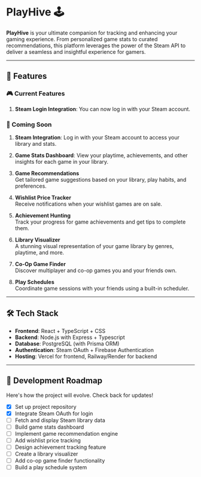 # PlayHive 🕹️

**PlayHive** is your ultimate companion for tracking and enhancing your gaming experience. From personalized game stats to curated recommendations, this platform leverages the power of the Steam API to deliver a seamless and insightful experience for gamers.

---

## 🌟 Features

### 🎮 Current Features

1. **Steam Login Integration**: 
   You can now log in with your Steam account.

### 🚀 Coming Soon

1. **Steam Integration**: 
   Log in with your Steam account to access your library and stats.
 
2. **Game Stats Dashboard**: 
   View your playtime, achievements, and other insights for each game in your library.

3. **Game Recommendations**  
   Get tailored game suggestions based on your library, play habits, and preferences.

4. **Wishlist Price Tracker**  
   Receive notifications when your wishlist games are on sale.

5. **Achievement Hunting**  
   Track your progress for game achievements and get tips to complete them.

6. **Library Visualizer**  
   A stunning visual representation of your game library by genres, playtime, and more.

7. **Co-Op Game Finder**  
   Discover multiplayer and co-op games you and your friends own.

8. **Play Schedules**  
   Coordinate game sessions with your friends using a built-in scheduler.

---

## 🛠️ Tech Stack

- **Frontend**: React + TypeScript + CSS
- **Backend**: Node.js with Express + Typescript
- **Database**: PostgreSQL (with Prisma ORM)
- **Authentication**: Steam OAuth + Firebase Authentication
- **Hosting**: Vercel for frontend, Railway/Render for backend

---

## 🚧 Development Roadmap

Here's how the project will evolve. Check back for updates!

- [x] Set up project repository  
- [x] Integrate Steam OAuth for login  
- [ ] Fetch and display Steam library data  
- [ ] Build game stats dashboard  
- [ ] Implement game recommendation engine  
- [ ] Add wishlist price tracking  
- [ ] Design achievement tracking feature  
- [ ] Create a library visualizer  
- [ ] Add co-op game finder functionality  
- [ ] Build a play schedule system  
